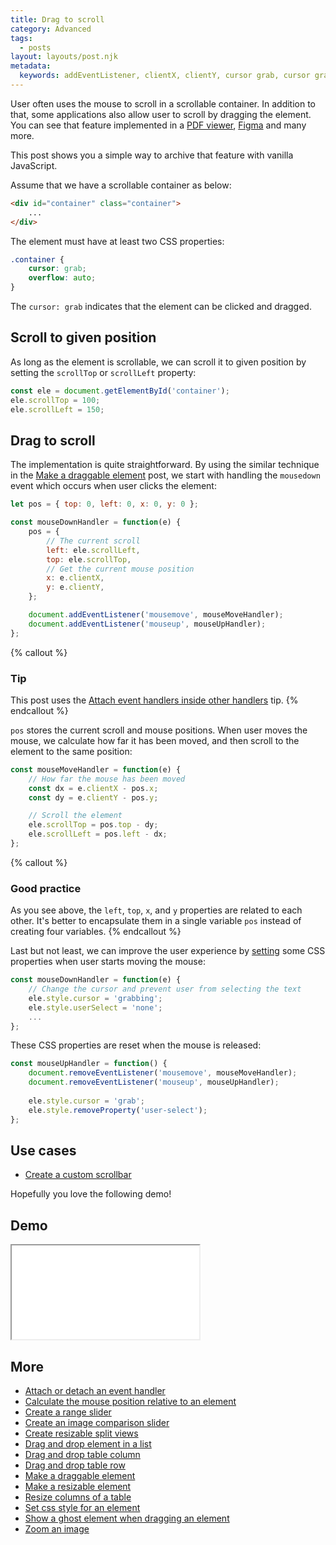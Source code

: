 ```yaml
---
title: Drag to scroll
category: Advanced
tags:
  - posts
layout: layouts/post.njk
metadata:
  keywords: addEventListener, clientX, clientY, cursor grab, cursor grabbing, drag element, drag scroll, mousedown event, mousemove event, mouseup event, remove CSS property, scrollLeft, scrollTop, set CSS property
---
```


User often uses the mouse to scroll in a scrollable container. In addition to that, some applications also allow user to scroll by dragging the element. You can see that feature implemented in a [PDF viewer](https://react-pdf-viewer.dev), [Figma](https://www.figma.com) and many more.

This post shows you a simple way to archive that feature with vanilla JavaScript.

Assume that we have a scrollable container as below:

```html
<div id="container" class="container">
    ...
</div>
```

The element must have at least two CSS properties:

```css
.container {
    cursor: grab;
    overflow: auto;
}
```

The `cursor: grab` indicates that the element can be clicked and dragged.

## Scroll to given position

As long as the element is scrollable, we can scroll it to given position by setting the `scrollTop` or `scrollLeft` property:

```js
const ele = document.getElementById('container');
ele.scrollTop = 100;
ele.scrollLeft = 150;
```

## Drag to scroll

The implementation is quite straightforward. By using the similar technique in the [Make a draggable element](/make-a-draggable-element) post, we start with handling the `mousedown` event which occurs when user clicks the element:

```js
let pos = { top: 0, left: 0, x: 0, y: 0 };

const mouseDownHandler = function(e) {
    pos = {
        // The current scroll 
        left: ele.scrollLeft,
        top: ele.scrollTop,
        // Get the current mouse position
        x: e.clientX,
        y: e.clientY,
    };

    document.addEventListener('mousemove', mouseMoveHandler);
    document.addEventListener('mouseup', mouseUpHandler);
};
```

{% callout %}
### Tip

This post uses the [Attach event handlers inside other handlers](/attach-event-handlers-inside-other-handlers) tip.
{% endcallout %}

`pos` stores the current scroll and mouse positions. When user moves the mouse, we calculate how far it has been moved, and then scroll to the element to the same position:

```js
const mouseMoveHandler = function(e) {
    // How far the mouse has been moved
    const dx = e.clientX - pos.x;
    const dy = e.clientY - pos.y;

    // Scroll the element
    ele.scrollTop = pos.top - dy;
    ele.scrollLeft = pos.left - dx;
};
```

{% callout %}
### Good practice

As you see above, the `left`, `top`, `x`, and `y` properties are related to each other.
It's better to encapsulate them in a single variable `pos` instead of creating four variables.
{% endcallout %}

Last but not least, we can improve the user experience by [setting](/set-css-style-for-an-element) some CSS properties when user starts moving the mouse:

```js
const mouseDownHandler = function(e) {
    // Change the cursor and prevent user from selecting the text
    ele.style.cursor = 'grabbing';
    ele.style.userSelect = 'none';
    ...
};
```

These CSS properties are reset when the mouse is released:

```js
const mouseUpHandler = function() {
    document.removeEventListener('mousemove', mouseMoveHandler);
    document.removeEventListener('mouseup', mouseUpHandler);
    
    ele.style.cursor = 'grab';
    ele.style.removeProperty('user-select');
};
```

## Use cases

* [Create a custom scrollbar](/create-a-custom-scrollbar)

Hopefully you love the following demo!

## Demo

<iframe src='/demo/drag-to-scroll/index.html'></iframe>

## More

* [Attach or detach an event handler](/attach-or-detach-an-event-handler)
* [Calculate the mouse position relative to an element](/calculate-the-mouse-position-relative-to-an-element)
* [Create a range slider](/create-a-range-slider)
* [Create an image comparison slider](/create-an-image-comparison-slider)
* [Create resizable split views](/create-resizable-split-views)
* [Drag and drop element in a list](/drag-and-drop-element-in-a-list)
* [Drag and drop table column](/drag-and-drop-table-column)
* [Drag and drop table row](/drag-and-drop-table-row)
* [Make a draggable element](/make-a-draggable-element)
* [Make a resizable element](/make-a-resizable-element)
* [Resize columns of a table](/resize-columns-of-a-table)
* [Set css style for an element](/set-css-style-for-an-element)
* [Show a ghost element when dragging an element](/show-a-ghost-element-when-dragging-an-element)
* [Zoom an image](/zoom-an-image)

